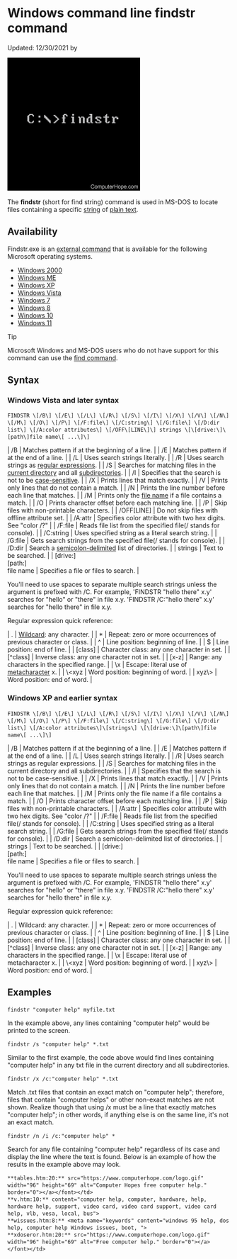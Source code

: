 #  Windows command line findstr command
Updated: 12/30/2021 by

![](_assets/findstr-command.gif)

The **findstr** (short for find string) command is used in MS-DOS to locate files containing a specific [string](https://www.computerhope.com/jargon/s/string.htm) of [plain text](https://www.computerhope.com/jargon/p/plaintex.htm).

Availability
------------

Findstr.exe is an [external command](https://www.computerhope.com/jargon/e/extecomm.htm) that is available for the following Microsoft operating systems.

*   [Windows 2000](https://www.computerhope.com/jargon/w/win2000.htm)
*   [Windows ME](https://www.computerhope.com/jargon/w/winme.htm)
*   [Windows XP](https://www.computerhope.com/jargon/w/winxp.htm)
*   [Windows Vista](https://www.computerhope.com/jargon/v/vista.htm)
*   [Windows 7](https://www.computerhope.com/jargon/w/windows7.htm)
*   [Windows 8](https://www.computerhope.com/jargon/w/windows8.htm)
*   [Windows 10](https://www.computerhope.com/jargon/w/windows-10.htm)
*   [Windows 11](https://www.computerhope.com/jargon/w/windows-11.htm)

Tip

Microsoft Windows and MS-DOS users who do not have support for this command can use the [find command](https://www.computerhope.com/findhlp.htm).

Syntax
------

### Windows Vista and later syntax

```
FINDSTR \[/B\] \[/E\] \[/L\] \[/R\] \[/S\] \[/I\] \[/X\] \[/V\] \[/N\] \[/M\] \[/O\] \[/P\] \[/F:file\] \[/C:string\] \[/G:file\] \[/D:dir list\] \[/A:color attributes\] \[/OFF\[LINE\]\] strings \[\[drive:\]\[path\]file name\[ ...\]\]
```

| /B | Matches pattern if at the beginning of a line. |
| /E | Matches pattern if at the end of a line. |
| /L | Uses search strings literally. |
| /R | Uses search strings as [regular expressions](https://www.computerhope.com/jargon/r/regex.htm). |
| /S | Searches for matching files in the [current directory](https://www.computerhope.com/jargon/c/currentd.htm) and all [subdirectories](https://www.computerhope.com/jargon/s/subdirec.htm). |
| /I | Specifies that the search is not to be [case-sensitive](https://www.computerhope.com/jargon/c/case.htm). |
| /X | Prints lines that match exactly. |
| /V | Prints only lines that do not contain a match. |
| /N | Prints the line number before each line that matches. |
| /M | Prints only the [file name](https://www.computerhope.com/jargon/f/filename.htm) if a file contains a match. |
| /O | Prints character offset before each matching line. |
| /P | Skip files with non-printable characters. |
| /OFF\[LINE\] | Do not skip files with offline attribute set. |
| /A:attr | Specifies color attribute with two hex digits. See "color /?" |
| /F:file | Reads file list from the specified file(/ stands for console). |
| /C:string | Uses specified string as a literal search string. |
| /G:file | Gets search strings from the specified file(/ stands for console). |
| /D:dir | Search a [semicolon-delimited](https://www.computerhope.com/jargon/s/semicolo.htm) list of directories. |
| strings | Text to be searched. |
| \[drive:\]  
\[path:\]  
file name | Specifies a file or files to search. |

You'll need to use spaces to separate multiple search strings unless the argument is prefixed with /C. For example, 'FINDSTR "hello there" x.y' searches for "hello" or "there" in file x.y. 'FINDSTR /C:"hello there" x.y' searches for "hello there" in file x.y.

Regular expression quick reference:

| . | [Wildcard](https://www.computerhope.com/jargon/w/wildcard.htm): any character. |
| * | Repeat: zero or more occurrences of previous character or class. |
| ^ | Line position: beginning of line. |
| $ | Line position: end of line. |
| \[class\] | Character class: any one character in set. |
| \[^class\] | Inverse class: any one character not in set. |
| \[x-z\] | Range: any characters in the specified range. |
| \\x | Escape: literal use of [metacharacter](https://www.computerhope.com/jargon/m/metachar.htm) x. |
| \\<xyz | Word position: beginning of word. |
| xyz\\> | Word position: end of word. |

### Windows XP and earlier syntax

```
FINDSTR \[/B\] \[/E\] \[/L\] \[/R\] \[/S\] \[/I\] \[/X\] \[/V\] \[/N\] \[/M\] \[/O\] \[/P\] \[/F:file\] \[/C:string\] \[/G:file\] \[/D:dir list\] \[/A:color attributes\]\[strings\] \[\[drive:\]\[path\]file name\[ ...\]\]
```

| /B | Matches pattern if at the beginning of a line. |
| /E | Matches pattern if at the end of a line. |
| /L | Uses search strings literally. |
| /R | Uses search strings as regular expressions. |
| /S | Searches for matching files in the current directory and all subdirectories. |
| /I | Specifies that the search is not to be case-sensitive. |
| /X | Prints lines that match exactly. |
| /V | Prints only lines that do not contain a match. |
| /N | Prints the line number before each line that matches. |
| /M | Prints only the file name if a file contains a match. |
| /O | Prints character offset before each matching line. |
| /P | Skip files with non-printable characters. |
| /A:attr | Specifies color attribute with two hex digits. See "color /?" |
| /F:file | Reads file list from the specified file(/ stands for console). |
| /C:string | Uses specified string as a literal search string. |
| /G:file | Gets search strings from the specified file(/ stands for console). |
| /D:dir | Search a semicolon-delimited list of directories. |
| strings | Text to be searched. |
| \[drive:\]  
\[path:\]  
file name | Specifies a file or files to search. |

You'll need to use spaces to separate multiple search strings unless the argument is prefixed with /C. For example, 'FINDSTR "hello there" x.y' searches for "hello" or "there" in file x.y. 'FINDSTR /C:"hello there" x.y' searches for "hello there" in file x.y.

Regular expression quick reference:

| . | Wildcard: any character. |
| * | Repeat: zero or more occurrences of previous character or class. |
| ^ | Line position: beginning of line. |
| $ | Line position: end of line. |
| \[class\] | Character class: any one character in set. |
| \[^class\] | Inverse class: any one character not in set. |
| \[x-z\] | Range: any characters in the specified range. |
| \\x | Escape: literal use of metacharacter x. |
| \\<xyz | Word position: beginning of word. |
| xyz\\> | Word position: end of word. |

Examples
--------

```
findstr "computer help" myfile.txt
```

In the example above, any lines containing "computer help" would be printed to the screen.

```
findstr /s "computer help" *.txt
```

Similar to the first example, the code above would find lines containing "computer help" in any txt file in the current directory and all subdirectories.

```
findstr /x /c:"computer help" *.txt
```

Match .txt files that contain an exact match on "computer help"; therefore, files that contain "computer helps" or other non-exact matches are not shown. Realize though that using /x must be a line that exactly matches "computer help"; in other words, if anything else is on the same line, it's not an exact match.

```
findstr /n /i /c:"computer help" *
```

Search for any file containing "computer help" regardless of its case and display the line where the text is found. Below is an example of how the results in the example above may look.

```
**tables.htm:20:** src="https://www.computerhope.com/logo.gif" width="96" height="69" alt="Computer Hopes free computer help." border="0"></a></font></td>
**v.htm:10:** content="computer help, computer, hardware, help, hardware help, support, video card, video card support, video card help, vlb, vesa, local, bus">
**wissues.htm:8:** <meta name="keywords" content="windows 95 help, dos help, computer help Windows issues, boot, ">
**xdoseror.htm:20:** src="https://www.computerhope.com/logo.gif" width="96" height="69" alt="Free computer help." border="0"></a></font></td>
```